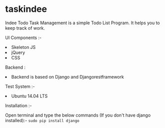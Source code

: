 # taskindee

Indee Todo Task Management is a simple Todo List Program. It helps you to keep track of work. 

<p> UI Components :- </p>
<li>Skeleton JS</li>
<li>jQuery</li>
<li>CSS</li>



<p>Backend : </p>
<li>Backend is based on Django and Djangorestframework</li>



<p>Test System :-</p>
<li> Ubuntu 14.04 LTS </li>



<p> Installation :- </p>
Open terminal and type the below commands (If you don't have django installed):- 
<code>sudo pip install django</code>

